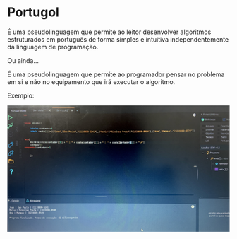 # Portugol

É uma pseudolinguagem que permite ao leitor desenvolver algoritmos estruturados em português de forma simples e intuitiva independentemente da linguagem de programação.

Ou ainda...

É uma pseudolinguagem que permite ao programador pensar no problema em si e não no equipamento que irá executar o algoritmo.

Exemplo:

![Portugol](https://github.com/AlineLucas/DIO-projeto-primeiro-repositorio/blob/main/portugol.jpg)